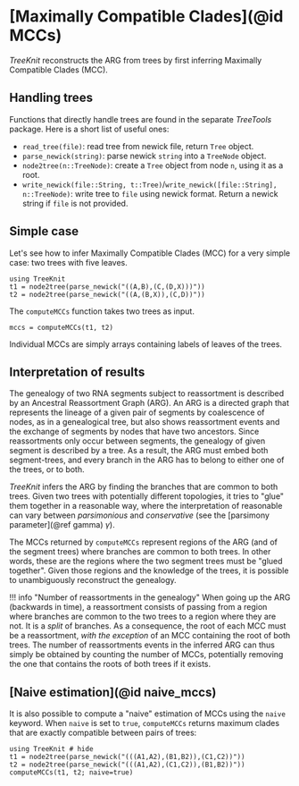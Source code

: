 # [Maximally Compatible Clades](@id MCCs)

*TreeKnit* reconstructs the ARG from trees by first inferring Maximally Compatible Clades (MCC). 

## Handling trees

Functions that directly handle trees are found in the separate *TreeTools* package. 
  Here is a short list of useful ones: 
  - `read_tree(file)`: read tree from newick file, return `Tree` object. 
  - `parse_newick(string)`: parse newick `string` into a `TreeNode` object.
  - `node2tree(n::TreeNode)`: create a `Tree` object from node `n`, using it as a root. 
  - `write_newick(file::String, t::Tree)`/`write_newick([file::String], n::TreeNode)`: write tree to `file` using newick format. Return a newick string if `file` is not provided. 

## Simple case 

Let's see how to infer Maximally Compatible Clades (MCC) for a very simple case: two trees with five leaves. 
```@example basic; continued = true 
using TreeKnit
t1 = node2tree(parse_newick("((A,B),(C,(D,X)))"))
t2 = node2tree(parse_newick("((A,(B,X)),(C,D))"))
```

The `computeMCCs` function takes two trees as input. 
```@example basic
mccs = computeMCCs(t1, t2)
```
Individual MCCs are simply arrays containing labels of leaves of the trees.  

## Interpretation of results

The genealogy of two RNA segments subject to reassortment is described by an Ancestral Reassortment Graph (ARG). 
An ARG is a directed graph that represents the lineage of a given pair of segments by coalescence of nodes, as in a genealogical tree, but also shows reassortment events and the exchange of segments by nodes that have two ancestors. 
Since reassortments only occur between segments, the genealogy of given segment is described by a tree. 
As a result, the ARG must embed both segment-trees, and every branch in the ARG has to belong to either one of the trees, or to both. 

*TreeKnit* infers the ARG by finding the branches that are common to both trees. 
Given two trees with potentially different topologies, it tries to "glue" them together in a reasonable way, where the interpretation of reasonable can vary between *parsimonious* and *conservative* (see the [parsimony parameter](@ref gamma) $\gamma$). 

The MCCs returned by `computeMCCs` represent regions of the ARG (and of the segment trees) where branches are common to both trees. 
In other words, these are the regions where the two segment trees must be "glued together". 
Given those regions and the knowledge of the trees, it is possible to unambiguously reconstruct the genealogy. 

!!! info "Number of reassortments in the genealogy"
    When going up the ARG (backwards in time), a reassortment consists of passing from a region where branches are common to the two trees to a region where they are not. It is a *split* of branches. 
    As a consequence, the root of each MCC must be a reassortment, *with the exception* of an MCC containing the root of both trees. 
    The number of reassortments events in the inferred ARG can thus simply be obtained by counting the number of MCCs, potentially removing the one that contains the roots of both trees if it exists. 




## [Naive estimation](@id naive_mccs)
It is also possible to compute a "naive" estimation of MCCs using the `naive` keyword. 
  When `naive` is set to `true`, `computeMCCs` returns maximum clades that are exactly compatible between pairs of trees: 
```@example naive
using TreeKnit # hide
t1 = node2tree(parse_newick("(((A1,A2),(B1,B2)),(C1,C2))"))
t2 = node2tree(parse_newick("(((A1,A2),(C1,C2)),(B1,B2))"))
computeMCCs(t1, t2; naive=true)
```